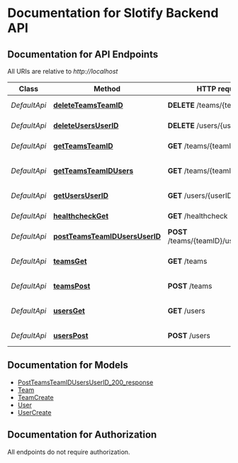 # Documentation for Slotify Backend API

<a name="documentation-for-api-endpoints"></a>
## Documentation for API Endpoints

All URIs are relative to *http://localhost*

| Class | Method | HTTP request | Description |
|------------ | ------------- | ------------- | -------------|
| *DefaultApi* | [**deleteTeamsTeamID**](Apis/DefaultApi.md#deleteteamsteamid) | **DELETE** /teams/{teamID} | Delete a team by id |
*DefaultApi* | [**deleteUsersUserID**](Apis/DefaultApi.md#deleteusersuserid) | **DELETE** /users/{userID} | Delete a user by id |
*DefaultApi* | [**getTeamsTeamID**](Apis/DefaultApi.md#getteamsteamid) | **GET** /teams/{teamID} | Get a team by id |
*DefaultApi* | [**getTeamsTeamIDUsers**](Apis/DefaultApi.md#getteamsteamidusers) | **GET** /teams/{teamID}/users | Get all members of a team |
*DefaultApi* | [**getUsersUserID**](Apis/DefaultApi.md#getusersuserid) | **GET** /users/{userID} | Get a user by id |
*DefaultApi* | [**healthcheckGet**](Apis/DefaultApi.md#healthcheckget) | **GET** /healthcheck | Healthcheck route |
*DefaultApi* | [**postTeamsTeamIDUsersUserID**](Apis/DefaultApi.md#postteamsteamidusersuserid) | **POST** /teams/{teamID}/users/{userID} | Add a user to a team |
*DefaultApi* | [**teamsGet**](Apis/DefaultApi.md#teamsget) | **GET** /teams | Get a team by query params |
*DefaultApi* | [**teamsPost**](Apis/DefaultApi.md#teamspost) | **POST** /teams | Create a new team |
*DefaultApi* | [**usersGet**](Apis/DefaultApi.md#usersget) | **GET** /users | Get a user by query params |
*DefaultApi* | [**usersPost**](Apis/DefaultApi.md#userspost) | **POST** /users | Create a new user |


<a name="documentation-for-models"></a>
## Documentation for Models

 - [PostTeamsTeamIDUsersUserID_200_response](./Models/PostTeamsTeamIDUsersUserID_200_response.md)
 - [Team](./Models/Team.md)
 - [TeamCreate](./Models/TeamCreate.md)
 - [User](./Models/User.md)
 - [UserCreate](./Models/UserCreate.md)


<a name="documentation-for-authorization"></a>
## Documentation for Authorization

All endpoints do not require authorization.
